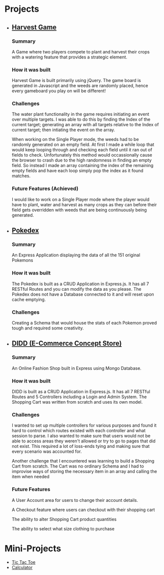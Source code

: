 # Projects
<ul>
  <li><h2><a href="/Projects/Harvest_Game">Harvest Game</a></h2>
    <h3>Summary</h3>
  <p>A Game where two players compete to plant and harvest their crops with a watering feature that provides a strategic element.</p>
    <h3>How it was built</h3>
    <p>Harvest Game is built primarily using jQuery. The game board is generated in Javascript and the weeds are randomly placed, hence every gameboard you play on will be different!</p>
    <h3>Challenges</h3>
    <p>The water plant functionality in the game requires initiating an event over multiple targets. I was able to do this by finding the Index of the current target; generating an array with all targets relative to the Index of current target; then intiating the event on the array.</p>
    <p>When working on the Single Player mode, the weeds had to be randomly generated on an empty field. At first I made a while loop that would keep looping through and checking each field until it ran out of fields to check. Unfortunately this method would occassionally cause the browser to crash due to the high randomness in finding an empty field. So instead I made an array containing the index of the remaining empty fields and have each loop simply pop the index as it found matches.</p>
    <h3>Future Features (Achieved)</h3>
    <p>I would like to work on a Single Player mode where the player would have to plant, water and harvest as many crops as they can before their field gets overridden with weeds that are being continuously being generated.</p>
  </li>
  
  <li><h2><a href="https://protected-tor-29059.herokuapp.com/pokedex/">Pokedex</a></h2>
    <h3>Summary</h3>
  <p>An Express Application displaying the data of all the 151 original Pokemons</p>
    <h3>How it was built</h3>
    <p>The Pokedex is built as a CRUD Application in Express.js. It has all 7 RESTful Routes and you can modify the data as you please. The Pokedex does not have a Database connected to it and will reset upon cache emptying.</p>
    <h3>Challenges</h3>
    <p>Creating a Schema that would house the stats of each Pokemon proved tough and required some creativity.</p>
  </li>
  
  <li><h2><a href="https://didd-shop.herokuapp.com/shop">DIDD (E-Commerce Concept Store)</a></h2>
    <h3>Summary</h3>
  <p>An Online Fashion Shop built in Express using Mongo Database.</p>
    <h3>How it was built</h3>
    <p>DIDD is built as a CRUD Application in Express.js. It has all 7 RESTful Routes and 5 Controllers including a Login and Admin System. The Shopping Cart was written from scratch and uses its own model.</p>
    <h3>Challenges</h3>
    <p>I wanted to set up multiple controllers for various purposes and found it hard to control which routes existed with each controller and what session to parse. I also wanted to make sure that users would not be able to access areas they weren't allowed or try to go to pages that did not exist.  This required a lot of loss-ends tying and making sure that every scenario was accounted for.</p>
  <p>Another challenge that I encountered was learning to build a Shopping Cart from scratch. The Cart was no ordinary Schema and I had to improvise ways of storing the necessary item in an array and calling the item when needed</p>
    <h3>Future Features</h3>
    <p>A User Account area for users to change their account details.</p>
  <p>A Checkout feature where users can checkout with their shopping cart</p>
  <p>The ability to alter Shopping Cart product quantities</p>
  <p>The ability to select what size clothing to purchase</p>
  </li>
</ul>

# Mini-Projects
<ul>
  <li><a href="/tic_tac_toe">Tic Tac Toe</a></li>
  <li><a href="/calculator">Calculator</a></li>
</ul>

